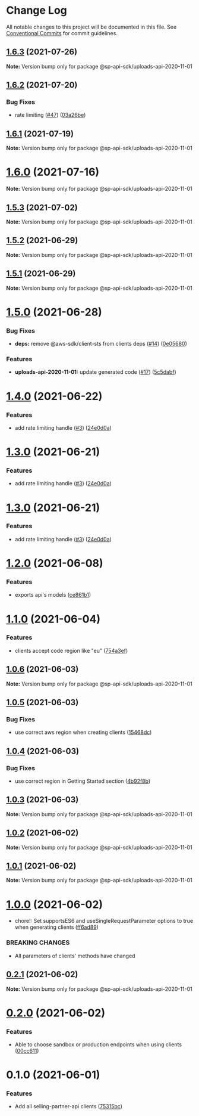# Change Log

All notable changes to this project will be documented in this file.
See [Conventional Commits](https://conventionalcommits.org) for commit guidelines.

## [1.6.3](https://github.com/bizon/selling-partner-api-sdk/compare/@sp-api-sdk/uploads-api-2020-11-01@1.6.2...@sp-api-sdk/uploads-api-2020-11-01@1.6.3) (2021-07-26)

**Note:** Version bump only for package @sp-api-sdk/uploads-api-2020-11-01





## [1.6.2](https://github.com/bizon/selling-partner-api-sdk/compare/@sp-api-sdk/uploads-api-2020-11-01@1.6.1...@sp-api-sdk/uploads-api-2020-11-01@1.6.2) (2021-07-20)


### Bug Fixes

* rate limiting ([#47](https://github.com/bizon/selling-partner-api-sdk/issues/47)) ([03a26be](https://github.com/bizon/selling-partner-api-sdk/commit/03a26be41e7812f1d616927421541c67a774bf23))





## [1.6.1](https://github.com/bizon/selling-partner-api-sdk/compare/@sp-api-sdk/uploads-api-2020-11-01@1.6.0...@sp-api-sdk/uploads-api-2020-11-01@1.6.1) (2021-07-19)

**Note:** Version bump only for package @sp-api-sdk/uploads-api-2020-11-01





# [1.6.0](https://github.com/bizon/selling-partner-api-sdk/compare/@sp-api-sdk/uploads-api-2020-11-01@1.5.3...@sp-api-sdk/uploads-api-2020-11-01@1.6.0) (2021-07-16)

**Note:** Version bump only for package @sp-api-sdk/uploads-api-2020-11-01





## [1.5.3](https://github.com/bizon/selling-partner-api-sdk/compare/@sp-api-sdk/uploads-api-2020-11-01@1.5.2...@sp-api-sdk/uploads-api-2020-11-01@1.5.3) (2021-07-02)

**Note:** Version bump only for package @sp-api-sdk/uploads-api-2020-11-01





## [1.5.2](https://github.com/bizon/selling-partner-api-sdk/compare/@sp-api-sdk/uploads-api-2020-11-01@1.5.1...@sp-api-sdk/uploads-api-2020-11-01@1.5.2) (2021-06-29)

**Note:** Version bump only for package @sp-api-sdk/uploads-api-2020-11-01





## [1.5.1](https://github.com/bizon/selling-partner-api-sdk/compare/@sp-api-sdk/uploads-api-2020-11-01@1.5.0...@sp-api-sdk/uploads-api-2020-11-01@1.5.1) (2021-06-29)

**Note:** Version bump only for package @sp-api-sdk/uploads-api-2020-11-01





# [1.5.0](https://github.com/bizon/selling-partner-api-sdk/compare/@sp-api-sdk/uploads-api-2020-11-01@1.4.0...@sp-api-sdk/uploads-api-2020-11-01@1.5.0) (2021-06-28)


### Bug Fixes

* **deps:** remove @aws-sdk/client-sts from clients deps ([#14](https://github.com/bizon/selling-partner-api-sdk/issues/14)) ([0e05680](https://github.com/bizon/selling-partner-api-sdk/commit/0e056808c6df8aef4059aafc57c8797f717cce49))


### Features

* **uploads-api-2020-11-01:** update generated code ([#17](https://github.com/bizon/selling-partner-api-sdk/issues/17)) ([5c5dabf](https://github.com/bizon/selling-partner-api-sdk/commit/5c5dabf2ab54adc11e36acc82d180900c0e45ed2))





# [1.4.0](https://github.com/bizon/selling-partner-api-sdk/compare/@sp-api-sdk/uploads-api-2020-11-01@1.2.0...@sp-api-sdk/uploads-api-2020-11-01@1.4.0) (2021-06-22)


### Features

* add rate limiting handle ([#3](https://github.com/bizon/selling-partner-api-sdk/issues/3)) ([24e0d0a](https://github.com/bizon/selling-partner-api-sdk/commit/24e0d0a7e7795b2ed72a7ed7163e52e469630f08))





# [1.3.0](https://github.com/bizon/selling-partner-api-sdk/compare/@sp-api-sdk/uploads-api-2020-11-01@1.2.0...@sp-api-sdk/uploads-api-2020-11-01@1.3.0) (2021-06-21)


### Features

* add rate limiting handle ([#3](https://github.com/bizon/selling-partner-api-sdk/issues/3)) ([24e0d0a](https://github.com/bizon/selling-partner-api-sdk/commit/24e0d0a7e7795b2ed72a7ed7163e52e469630f08))





# [1.3.0](https://github.com/bizon/selling-partner-api-sdk/compare/@sp-api-sdk/uploads-api-2020-11-01@1.2.0...@sp-api-sdk/uploads-api-2020-11-01@1.3.0) (2021-06-21)


### Features

* add rate limiting handle ([#3](https://github.com/bizon/selling-partner-api-sdk/issues/3)) ([24e0d0a](https://github.com/bizon/selling-partner-api-sdk/commit/24e0d0a7e7795b2ed72a7ed7163e52e469630f08))





# [1.2.0](https://github.com/bizon/selling-partner-api-sdk/compare/@sp-api-sdk/uploads-api-2020-11-01@1.1.0...@sp-api-sdk/uploads-api-2020-11-01@1.2.0) (2021-06-08)


### Features

* exports api's models ([ce861b1](https://github.com/bizon/selling-partner-api-sdk/commit/ce861b1eca84b257978a2755d8fbaa5a8b821ad2))





# [1.1.0](https://github.com/bizon/selling-partner-api-sdk/compare/@sp-api-sdk/uploads-api-2020-11-01@1.0.6...@sp-api-sdk/uploads-api-2020-11-01@1.1.0) (2021-06-04)


### Features

* clients accept code region like "eu" ([754a3ef](https://github.com/bizon/selling-partner-api-sdk/commit/754a3ef3e344a3df4d16fd64c365c2971b9f007a))





## [1.0.6](https://github.com/bizon/selling-partner-api-sdk/compare/@sp-api-sdk/uploads-api-2020-11-01@1.0.5...@sp-api-sdk/uploads-api-2020-11-01@1.0.6) (2021-06-03)

**Note:** Version bump only for package @sp-api-sdk/uploads-api-2020-11-01





## [1.0.5](https://github.com/bizon/selling-partner-api-sdk/compare/@sp-api-sdk/uploads-api-2020-11-01@1.0.4...@sp-api-sdk/uploads-api-2020-11-01@1.0.5) (2021-06-03)


### Bug Fixes

* use correct aws region when creating clients ([15468dc](https://github.com/bizon/selling-partner-api-sdk/commit/15468dc1fa7bf1a85bd69ebc2f3764ce7fc6a9b8))





## [1.0.4](https://github.com/bizon/selling-partner-api-sdk/compare/@sp-api-sdk/uploads-api-2020-11-01@1.0.3...@sp-api-sdk/uploads-api-2020-11-01@1.0.4) (2021-06-03)


### Bug Fixes

* use correct region in Getting Started section ([4b92f8b](https://github.com/bizon/selling-partner-api-sdk/commit/4b92f8b85a69b7aab18f3562a87aba0b40f5913c))





## [1.0.3](https://github.com/bizon/selling-partner-api-sdk/compare/@sp-api-sdk/uploads-api-2020-11-01@1.0.2...@sp-api-sdk/uploads-api-2020-11-01@1.0.3) (2021-06-03)

**Note:** Version bump only for package @sp-api-sdk/uploads-api-2020-11-01





## [1.0.2](https://github.com/bizon/selling-partner-api-sdk/compare/@sp-api-sdk/uploads-api-2020-11-01@1.0.1...@sp-api-sdk/uploads-api-2020-11-01@1.0.2) (2021-06-02)

**Note:** Version bump only for package @sp-api-sdk/uploads-api-2020-11-01





## [1.0.1](https://github.com/bizon/selling-partner-api-sdk/compare/@sp-api-sdk/uploads-api-2020-11-01@1.0.0...@sp-api-sdk/uploads-api-2020-11-01@1.0.1) (2021-06-02)

**Note:** Version bump only for package @sp-api-sdk/uploads-api-2020-11-01





# [1.0.0](https://github.com/bizon/selling-partner-api-sdk/compare/@sp-api-sdk/uploads-api-2020-11-01@0.2.1...@sp-api-sdk/uploads-api-2020-11-01@1.0.0) (2021-06-02)


* chore!: Set supportsES6 and useSingleRequestParameter options to true when generating clients ([ff6ad89](https://github.com/bizon/selling-partner-api-sdk/commit/ff6ad89b496dec81f0ce775a50f25615022fcfb2))


### BREAKING CHANGES

* All parameters of clients' methods have changed





## [0.2.1](https://github.com/bizon/selling-partner-api-sdk/compare/@sp-api-sdk/uploads-api-2020-11-01@0.2.0...@sp-api-sdk/uploads-api-2020-11-01@0.2.1) (2021-06-02)

**Note:** Version bump only for package @sp-api-sdk/uploads-api-2020-11-01





# [0.2.0](https://github.com/bizon/selling-partner-api-sdk/compare/@sp-api-sdk/uploads-api-2020-11-01@0.1.0...@sp-api-sdk/uploads-api-2020-11-01@0.2.0) (2021-06-02)


### Features

* Able to choose sandbox or production endpoints when using clients ([00cc611](https://github.com/bizon/selling-partner-api-sdk/commit/00cc611bcaa6153606c8d918ad6946947d6a50de))





# 0.1.0 (2021-06-01)


### Features

* Add all selling-partner-api clients ([75315bc](https://github.com/bizon/selling-partner-api-sdk/commit/75315bc7681537a7803bf658e69b6bf7d4b6bbe2))
